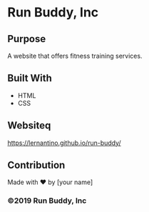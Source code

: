 # Run Buddy, Inc

## Purpose
A website that offers fitness training services. 

## Built With
* HTML
* CSS

## Websiteq
https://lernantino.github.io/run-buddy/

## Contribution
Made with ❤️ by [your name]

### ©️2019 Run Buddy, Inc 

